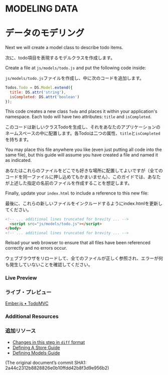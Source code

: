 # MODELING DATA
# データのモデリング

Next we will create a model class to describe todo items. 

次に、todo項目を表現するモデルクラスを作成します。

Create a file at `js/models/todo.js` and put the following code inside:

`js/models/todo.js`ファイルを作成し、中に次のコードを追加します。

```javascript
Todos.Todo = DS.Model.extend({
  title: DS.attr('string'),
  isCompleted: DS.attr('boolean')
});
```

This code creates a new class `Todo` and places it within your application's namespace. Each todo will have two attributes: `title` and `isCompleted`.

このコードは新しいクラスTodoを生成し、それをあなたのアプリケーションのネームスペースの中に配置します。各Todoは二つの属性、`title`と`isCompleted`を持ちます。

You may place this file anywhere you like (even just putting all code into the same file), but this guide will assume you have created a file and named it as indicated.

あなたはこれらのファイルをどこでも好きな場所に配置してよいですが（全てのコードを同一ファイルに押し込めてもかまいません）、このガイドでは、あなたが上述した指定の名前のファイルを作成することを想定します。

Finally, update your `index.html` to include a reference to this new file:

最後に、これらの新しいファイルをインクルードするようにindex.htmlを更新してください。

```html
<!-- ... additional lines truncated for brevity ... -->
  <script src="js/models/todo.js"></script>
</body>
<!-- ... additional lines truncated for brevity ... -->
```

Reload your web browser to ensure that all files have been referenced correctly and no errors occur.

ウェブブラウザをリロードして、全てのファイルが正しく参照され、エラーが何も発生していないことを確認してください。

### Live Preview
### ライブ・プレビュー
<a class="jsbin-embed" href="http://jsbin.com/AJoyOGo/1/embed?live">Ember.js • TodoMVC</a><script src="http://static.jsbin.com/js/embed.js"></script>

### Additional Resources
### 追加リソース

  * [Changes in this step in `diff` format](https://github.com/emberjs/quickstart-code-sample/commit/a1ccdb43df29d316a7729321764c00b8d850fcd1)
  * [Defining A Store Guide](/guides/models/defining-a-store)
  * [Defining Models Guide](/guides/models/defining-models)

(The original document’s commit SHA1: 2a44c2312b8828826e0b10ffdd42b8f3d9e956b2)